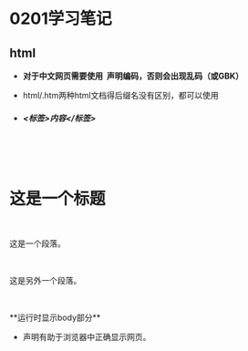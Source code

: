 # 0201学习笔记
## html ## 
* **对于中文网页需要使用 <meta charset="utf-8"> 声明编码，否则会出现乱码（或GBK）**

* html/.htm两种html文档得后缀名没有区别，都可以使用

* ##### <标签>内容</标签> #####
<html>
&emsp;<head>
&emsp;&emsp;<title>标题（页面）</title>
&emsp;</head>

&emsp;<body>
&emsp;&emsp;<h1>这是一个标题</h1>
&emsp;&emsp;<p>这是一个段落。</p>
&emsp;&emsp;<p>这是另外一个段落。</p>
&emsp;</body>
</html>
**运行时显示body部分**


* <!DOCTYPE>声明有助于浏览器中正确显示网页。
